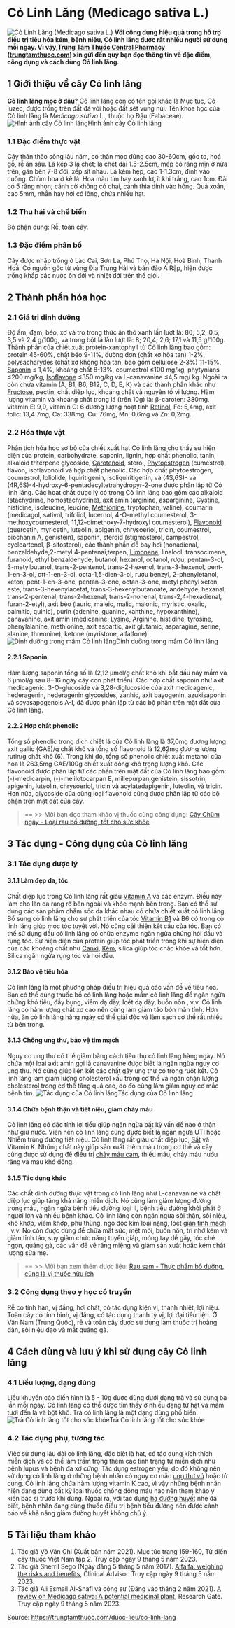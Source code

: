 # Cỏ Linh Lăng (Medicago sativa L.)

![Cỏ Linh Lăng \(Medicago sativa L.\)](https://trungtamthuoc.com/images/others/co-linh-lang-1-2470.jpg)
**Với công dụng hiệu quả trong hỗ trợ điều trị tiêu hóa kém, bệnh niệu, Cỏ linh lăng được rất nhiều người sử dụng mỗi ngày. Vì vậy,[Trung Tâm Thuốc Central Pharmacy](https://trungtamthuoc.com/ "Trung Tâm Thuốc Central Pharmacy") ([trungtamthuoc.com](https://trungtamthuoc.com/ "trungtamthuoc.com")) xin gửi đến quý bạn đọc thông tin về đặc điểm, công dụng và cách dùng Cỏ linh lăng.**
##  1 Giới thiệu về cây Cỏ linh lăng
**Cỏ linh lăng mọc ở đâu**? Cỏ linh lăng còn có tên gọi khác là Mục túc, Cỏ luzec, được trồng trên đất đá vôi hoặc đất sét vùng núi.
Tên khoa học của Cỏ linh lăng là _Medicago sativa_ L., thuộc họ Đậu (Fabaceae).
![Hình ảnh cây Cỏ linh lăng](https://trungtamthuoc.com/images/item/co-linh-lang-2.jpg)Hình ảnh cây Cỏ linh lăng
### 1.1 Đặc điểm thực vật
Cây thân thảo sống lâu năm, có thân mọc đứng cao 30-60cm, gốc to, hoá gỗ, rễ ăn sâu. Lá kép 3 lá chét; lá chét dài 1.5-2.5cm, mép có răng mịn ở nửa trên, gân bên 7-8 đôi, xếp sít nhau. Lá kèm hẹp, cao 1-1.3cm, đính vào cuống. 
Chùm hoa ở kẽ lá. Hoa màu tím hay xanh lơ, ít khi trắng, cao 1cm. Đài có 5 răng nhọn; cánh cờ không có chai, cánh thìa dính vào hông. Quả xoắn, cao 5mm, nhẳn hay hơi có lông, chứa nhiều hạt. 
### 1.2 Thu hái và chế biến
Bộ phận dùng: Rễ, toàn cây.
### 1.3 Đặc điểm phân bố
Cây được nhập trồng ở Lào Cai, Sơn La, Phú Thọ, Hà Nội, Hoà Bình, Thanh Hoá. Có nguồn gốc từ vùng Địa Trung Hải và bán đảo A Rập, hiện được trồng khắp các nước ôn đới và nhiệt đới trên thế giới.
##  2 Thành phần hóa học
### 2.1 Giá trị dinh dưỡng
Độ ẩm, đạm, béo, xơ và tro trong thức ăn thô xanh lần lượt là: 80; 5,2; 0,5; 3,5 và 2,4 g/100g, và trong bột lá lần lượt là: 8; 20,4; 2,6; 17,1 và 11,5 g/100g. Thành phần của chiết xuất protein-xantophyll từ Cỏ linh lăng bao gồm: protein 45-60%, chất béo 9-11%, đường đơn (chất xơ hòa tan) 1-2%, polysacharydes (chất xơ không hòa tan, bao gồm cellulose 2-3%) 11-15%, [Saponin](https://trungtamthuoc.com/hoat-chat/saponin "Saponin") ≤ 1,4%, khoáng chất 8-13%, coumestrol ≤100 mg/kg, phytynians ≤200 mg/kg, [Isoflavone](https://trungtamthuoc.com/hoat-chat/isoflavone "Isoflavone") ≤350 mg/kg và L-canavanine ≤4,5 mg/ kg.
Ngoài ra còn chứa vitamin (A, B1, B6, B12, C, D, E, K) và các thành phần khác như [Fructose](https://trungtamthuoc.com/hoat-chat/fructose "Fructose"), pectin, chất diệp lục, khoáng chất và nguyên tố vi lượng. Hàm lượng vitamin và khoáng chất trong lá (trên 10g) là: β-caroten: 380mg, vitamin E: 9,9, vitamin C: 6 đương lượng hoạt tính [Retinol](https://trungtamthuoc.com/hoat-chat/retinol "Retinol"), Fe: 5,4mg, axit folic: 13,4 7mg, Ca: 338mg, Cu: 76mg, Mn: 0,6mg và Zn: 0,2mg.
### 2.2 Hóa thực vật
Phân tích hóa học sơ bộ của chiết xuất hạt Cỏ linh lăng cho thấy sự hiện diện của protein, carbohydrate, saponin, lignin, hợp chất phenolic, tanin, alkaloid triterpene glycoside, [Carotenoid](https://trungtamthuoc.com/hoat-chat/carotenoid "Carotenoid"), sterol, [Phytoestrogen](https://trungtamthuoc.com/hoat-chat/phytoestrogen "Phytoestrogen") (cumestrol), flavon, isoflavonoid và hợp chất phenolic. 
Các hợp chất phytoestrogen, coumestrol, loliolide, liquiritigenin, isoliquiritigenin, và (4S,6S)- và (4R,6S)-4-hydroxy-6-pentadecyltetrahydropyr-2-one được phân lập từ Cỏ linh lăng. 
Các hoạt chất dược lý có trong Cỏ linh lăng bao gồm các alkaloid (stachydrine, homostachydrine), axit amin (arginine, asparginine, [Cystine](https://trungtamthuoc.com/hoat-chat/cystine "Cystine"), histidine, isoleucine, leucine, [Methionine](https://trungtamthuoc.com/hoat-chat/methionine "Methionine"), tryptophan, valine), coumarin (medicagol, sativol, trifoliol, lucernol, 4-O-methyl coumesterol, 3-methoxycoumesterol, 11,12–dimethoxy-7-hydroxyl coumesterol), [Flavonoid](https://trungtamthuoc.com/hoat-chat/flavonoid "Flavonoid") (quercetin, myricetin, luteolin, apigenin, chrysoeriol, tricin, coumestrol, biochanin A, genistein), saponin, steroid (stigmasterol, campestrol, cycloartenol, β-sitosterol), các thành phần dễ bay hơi (nonadienal, benzaldehyde,2-metyl 4-pentenai,terpen, [Limonene](https://trungtamthuoc.com/hoat-chat/limonene "Limonene"), linalool, transocimene, furanoid, ethyl benzaldehyde, butanol, hexanol, octanol, rượu, pentan-3-ol, 3-metylbutanol, trans-2-pentenol, trans-2-hexenol, trans-3-hexenol, pent-1-en-3-ol, ott-1-en-3-ol, octa-1,5-dien-3-ol, rượu benzyl, 2-phenyletanol, xeton, pent-1-en-3-one, pentan-3-one, octan-3-one, metyl phenyl xeton, este, trans-3-hexenylacetat, trans-3-hexenylbutanoate, andehyde, hexanal, trans-2-pentenal, trans-2-hexenal, trans-2-nonenal, trans-2,4-hexadienal, furan-2-etyl), axit béo (lauric, maleic, malic, malonic, myristic, oxalic, palmitic, quinic), purin (adenine, guanine, xanthine, hypoxanthine), canavanine, axit amin (medicanine, [Lysine](https://trungtamthuoc.com/hoat-chat/lysine "Lysine"), [Arginine](https://trungtamthuoc.com/hoat-chat/arginine "Arginine"), histidine, tyrosine, phenylalanine, methionine, axit aspartic, axit glutamic, asparagine, serine, alanine, threonine), ketone (myristone, alfalfone). 
![Dinh dưỡng trong mầm Cỏ linh lăng](https://trungtamthuoc.com/images/item/co-linh-lang-3.jpg)Dinh dưỡng trong mầm Cỏ linh lăng
#### 2.2.1 Saponin
Hàm lượng saponin tổng số là (2,12 μmol/g chất khô khi bắt đầu nảy mầm và 6 μmol/g sau 8−16 ngày cây con phát triển). Các hợp chất saponin như axit medicagenic, 3-O-glucoside và 3,28-diglucoside của axit medicagenic, hederagenin, hederagenin glycosides, zanhic, axit bayogenin, azukisaponin và soyasapogenols A-I, đã được phân lập từ các bộ phận trên mặt đất của Cỏ linh lăng. 
#### 2.2.2 Hợp chất phenolic
Tổng số phenolic trong dịch chiết lá của Cỏ linh lăng là 37,0mg đương lượng axit gallic (GAE)/g chất khô và tổng số flavonoid là 12,62mg đương lượng rutin/g chất khô (6). Trong khi đó, tổng số phenolic chiết xuất metanol của hoa là 263,5mg GAE/100g chiết xuất đông khô trọng lượng khô. Các flavonoid được phân lập từ các phần trên mặt đất của Cỏ linh lăng bao gồm: (-)-medicarpin, (-)-melilotocarpan E, millepurpan,genistein, sissotrin, apigenin, luteolin, chrysoeriol, tricin và acylatedapigenin, luteolin, và tricin. Hơn nữa, glycoside của cùng loại flavonoid cũng được phân lập từ các bộ phận trên mặt đất của cây. 
> == >> Mời bạn đọc tham khảo vị thuốc cùng công dụng: [Cây Chùm ngây - Loại rau bổ dưỡng, tốt cho sức khỏe](https://trungtamthuoc.com/duoc-lieu/chum-ngay)
##  3 Tác dụng - Công dụng của Cỏ linh lăng
### 3.1 Tác dụng dược lý
#### 3.1.1 Làm đẹp da, tóc
Chất diệp lục trong Cỏ linh lăng rất giàu [Vitamin A](https://trungtamthuoc.com/hoat-chat/vitamin-a "Vitamin A") và các enzym. Điều này làm cho làn da rạng rỡ bên ngoài và khỏe mạnh bên trong. Bạn có thể sử dụng các sản phẩm chăm sóc da khác nhau có chứa chiết xuất cỏ linh lăng. Bổ sung cỏ linh lăng cho sự phát triển của tóc
[Vitamin B1](https://trungtamthuoc.com/hoat-chat/vitamin-b1 "Vitamin B1") và B6 có trong cỏ linh lăng giúp mọc tóc tuyệt vời. Nó cũng cải thiện kết cấu của tóc. Bạn có thể sử dụng dầu cỏ linh lăng có chứa enzyme ngăn ngừa chứng hói đầu và rụng tóc. Sự hiện diện của protein giúp tóc phát triển trong khi sự hiện diện của các khoáng chất như [Canxi](https://trungtamthuoc.com/hoat-chat/canxi "Canxi"), [Kẽm](https://trungtamthuoc.com/hoat-chat/kem "Kẽm"), silica giúp tóc chắc khỏe và tốt hơn. Silica ngăn ngừa rụng tóc và hói đầu.
#### 3.1.2 Bảo vệ tiêu hóa
Cỏ linh lăng là một phương pháp điều trị hiệu quả các vấn đề về tiêu hóa. Bạn có thể dùng thuốc bổ cỏ linh lăng hoặc mầm cỏ linh lăng để ngăn ngừa chứng khó tiêu, đầy bụng, viêm dạ dày, loét dạ dày, buồn nôn , v.v. Cỏ linh lăng có hàm lượng chất xơ cao nên cũng làm giảm táo bón mãn tính. Hơn nữa, ăn cỏ linh lăng hàng ngày có thể giải độc và làm sạch cơ thể rất nhiều từ bên trong. 
#### 3.1.3 Chống ung thư, bảo vệ tim mạch
Nguy cơ ung thư có thể giảm bằng cách tiêu thụ cỏ linh lăng hàng ngày. Nó chứa một loại axit amin gọi là canavanine được biết là ngăn ngừa nguy cơ ung thư. Nó cũng giúp liên kết các chất gây ung thư có trong ruột kết. 
Cỏ linh lăng làm giảm lượng cholesterol xấu trong cơ thể và ngăn chặn lượng cholesterol trong cơ thể tăng quá cao, do đó cũng làm giảm nguy cơ mắc bệnh tim.
![Tác dụng của Cỏ linh lăng](https://trungtamthuoc.com/images/item/co-linh-lang-4.jpg)Tác dụng của Cỏ linh lăng
#### 3.1.4 Chữa bệnh thận và tiết niệu, giảm chảy máu
Cỏ linh lăng có đặc tính lợi tiểu giúp ngăn ngừa bất kỳ vấn đề nào ở thận như giữ nước. Viên nén cỏ linh lăng cũng được biết là ngăn ngừa UTI hoặc Nhiễm trùng đường tiết niệu. 
Cỏ linh lăng rất giàu chất diệp lục, [Sắt](https://trungtamthuoc.com/hoat-chat/sat "Sắt") và Vitamin K. Những chất này giúp sản xuất thêm máu trong cơ thể và cây cũng được sử dụng để điều trị [chảy máu cam](https://trungtamthuoc.com/bai-viet/chay-mau-cam-nguyen-nhan-dieu-tri-va-phong-ngua "chảy máu cam"), thiếu máu, chảy máu nướu răng và máu khó đông. 
#### 3.1.5 Tác dụng khác 
Các chất dinh dưỡng thực vật trong cỏ linh lăng như L-canavanine và chất diệp lục giúp tăng khả năng miễn dịch. Nó cũng làm giảm lượng đường trong máu, ngăn ngừa bệnh tiểu đường loại II, bệnh tiểu đường khởi phát ở người lớn và nhiều bệnh khác. 
Cỏ linh lăng còn ngăn ngừa sỏi thận, sỏi niệu, khô khớp, viêm khớp, phù thũng, ngộ độc kim loại nặng, loét [giãn tĩnh mạch](https://trungtamthuoc.com/bai-viet/gian-tinh-mach-tong-quan-trieu-chung-nguyen-nhan-va-yeu-to-nguy-co "giãn tĩnh mạch") , v.v. Nó còn được dùng để chữa mất sức, mệt mỏi, buồn nôn, trí nhớ kém và giảm tỉnh táo, suy giảm chức năng tuyến giáp, móng tay dễ gãy, tóc chẻ ngọn, quáng gà, các vấn đề về răng miệng và giảm sản xuất hoặc kém chất lượng sữa mẹ.
> == >> Mời bạn xem thêm dược liệu: [Rau sam - Thực phẩm bổ dưỡng, cũng là vị thuốc hữu ích](https://trungtamthuoc.com/duoc-lieu/rau-sam-87)
### 3.2 Công dụng theo y học cổ truyền
Rễ có tính hàn, vị đắng, hơi chát, có tác dụng kiện vị, thanh nhiệt, lợi niệu. Toàn cây có tính bình, vị đắng, có tác dụng thanh tỳ vị, lợi đại tiểu tiện.
Ở Vân Nam (Trung Quốc), rễ và toàn cây được sử dụng làm thuốc trị hoàng đản, sỏi niệu đạo và mắt quáng gà.
##  4 Cách dùng và lưu ý khi sử dụng cây Cỏ linh lăng
### 4.1 Liều lượng, dạng dùng
Liều khuyến cáo điển hình là 5 - 10g được dùng dưới dạng trà và sử dụng ba lần mỗi ngày. Cỏ linh lăng có thể được tìm thấy ở nhiều dạng từ hạt và mầm tươi đến lá và bột khô. Trà cỏ linh lăng là một dạng dùng phổ biến.
![Trà Cỏ linh lăng tốt cho sức khỏe](https://trungtamthuoc.com/images/item/co-linh-lang-5.jpg)Trà Cỏ linh lăng tốt cho sức khỏe
### 4.2 Tác dụng phụ, tương tác
Việc sử dụng lâu dài cỏ linh lăng, đặc biệt là hạt, có tác dụng kích thích miễn dịch và có thể làm trầm trọng thêm các tình trạng tự miễn dịch như bệnh lupus và bệnh đa xơ cứng. Tác dụng estrogen yếu, do đó không nên sử dụng cỏ linh lăng ở những bệnh nhân có nguy cơ mắc [ung thư vú](https://trungtamthuoc.com/bai-viet/ung-thu-vu "ung thư vú") hoặc tử cung. 
Cỏ linh lăng chứa hàm lượng vitamin K cao, vì vậy những bệnh nhân hiện đang dùng bất kỳ loại thuốc chống đông máu nào nên tham khảo ý kiến bác sĩ trước khi dùng. Ngoài ra, với tác dụng [hạ đường huyết](https://trungtamthuoc.com/bai-viet/ha-glucose-mau "hạ đường huyết") nhẹ đã biết, bệnh nhân đang dùng thuốc điều trị bệnh tiểu đường nên được cảnh báo về khả năng giảm đường huyết không chủ ý.
##  5 Tài liệu tham khảo
1. Tác giả Võ Văn Chi (Xuất bản năm 2021). Mục túc trang 159-160, Từ điển cây thuốc Việt Nam tập 2. Truy cập ngày 9 tháng 5 năm 2023. 
2. Tác giả Sherril Sego (Ngày đăng 5 tháng 5 năm 2017). [Alfalfa: weighing the risks and benefits](https://www.clinicaladvisor.com/home/features/alternative-meds-update/alfalfa-weighing-the-risks-and-benefits/), Clinical Advisor. Truy cập ngày 9 tháng 5 năm 2023. 
3. Tác giả Ali Esmail Al-Snafi và cộng sự (Đăng vào tháng 2 năm 2021). [A review on Medicago sativa: A potential medicinal plant](https://www.researchgate.net/publication/349304514_A_review_on_Medicago_sativa_A_potential_medicinal_plant), Research Gate. Truy cập ngày 9 tháng 5 năm 2023. 


Source: https://trungtamthuoc.com/duoc-lieu/co-linh-lang